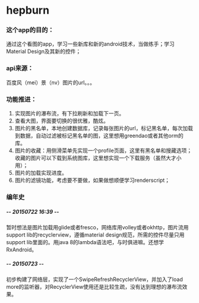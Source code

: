 # hepburn

### 这个app的目的：
通过这个看图的app，学习一些新库和新的android技术，当做练手；学习Material Design及其新的控件；

### api来源：
百度风（mei）景（nv）图片的url。。。

### 功能推进：
1. 实现图片的瀑布流，有下拉刷新和加载下一页。
2. 查看大图，界面要切换的很优雅，酷炫。
3. 图片的黑名单，本地创建数据库，记录每张图片的url，标记黑名单，每次加载到数据，自动过滤被标记黑名单的图，这里想用greendao或者其他orm的库。
4. 图片的收藏：用侧滑菜单先实现一个profile页面，这里有黑名单和搜藏选项；收藏的图片可以下载到系统图库，这里想实现一个下载服务（虽然大才小用）；
5. 图片的加载实现进度。
6. 图片的滤镜功能，考虑要不要做，如果做想顺便学习renderscript；


### 编年史
##### -- 20150722 16:39 --
暂时想法是图片加载用glide或者fresco，网络库用volley或者okhttp，图片流用support lib的recyclerview，遵循material design规范，所需的控件尽量只用support lib里面的。用java 8的lambda语法吧，与时俱进嘛。还想学RxAndroid。

##### -- 20150723 --
初步构建了网络层，实现了一个SwipeRefreshRecyclerView，并加入了load more的监听器，对RecyclerView使用还是比较生疏，没有达到理想的瀑布流效果。
